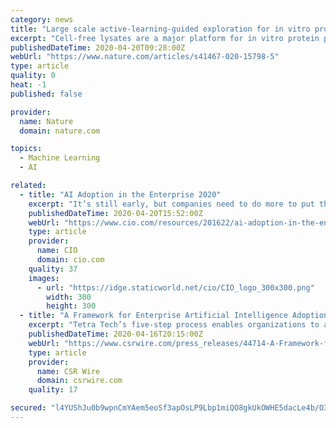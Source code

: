 ```yaml
---
category: news
title: "Large scale active-learning-guided exploration for in vitro protein production optimization"
excerpt: "Cell-free lysates are a major platform for in vitro protein production but batch-to-batch variation makes production difficult to predict. Here the authors develop an active learning approach to optimising buffer conditions to bring homemade lysates up to commercial production potential."
publishedDateTime: 2020-04-20T09:28:00Z
webUrl: "https://www.nature.com/articles/s41467-020-15798-5"
type: article
quality: 0
heat: -1
published: false

provider:
  name: Nature
  domain: nature.com

topics:
  - Machine Learning
  - AI

related:
  - title: "AI Adoption in the Enterprise 2020"
    excerpt: "It’s still early, but companies need to do more to put their AI efforts on solid ground. Whether it’s controlling for common risk factors—bias in model development, missing or poorly conditioned data, the tendency of models to degrade in production—or instantiating formal processes to promote data governance, adopters will have their ..."
    publishedDateTime: 2020-04-20T15:52:00Z
    webUrl: "https://www.cio.com/resources/201622/ai-adoption-in-the-enterprise-2020"
    type: article
    provider:
      name: CIO
      domain: cio.com
    quality: 37
    images:
      - url: "https://idge.staticworld.net/cio/CIO_logo_300x300.png"
        width: 300
        height: 300
  - title: "A Framework for Enterprise Artificial Intelligence Adoption"
    excerpt: "Tetra Tech’s five-step process enables organizations to adopt artificial intelligence (AI) enterprise-wide, gaining stakeholder buy-in along the way. In large part, organizations apply AI to specific business needs but struggle to adopt AI at the enterprise level. This may lead to redundant AI solutions and lack of standardization in ..."
    publishedDateTime: 2020-04-16T20:15:00Z
    webUrl: "https://www.csrwire.com/press_releases/44714-A-Framework-for-Enterprise-Artificial-Intelligence-Adoption?tracking_source=rss"
    type: article
    provider:
      name: CSR Wire
      domain: csrwire.com
    quality: 17

secured: "l4YUShJu0b9wpnCmYAem5eoSf3apOsLP9Lbp1miQO8gkUkOWHE5dacLe4b/O3eLaksIXg6L/A4pknez8C85Usta4p9R5WPmC3N3iV19/vp1NNgks5wBjRE0diIh55b8zS/tNSQvA1Kic0LrmPcRdjy//QhPwDfW5JUoCG/m545SzL7/e6WvsiJaN/nmL0GljQ5kU42IIKZNNbmydj7X0Zs6zPyrd22XMxJsXG3NhxqQCZymWMFb1zCl35R2jykTpn4ooWsN2okJfnUEtH1pBxM3e9UHcWq8Yoe4MXjPgTXCy6VDhwetkJPXbWo90uGc1Tsu+Y4H+bX1u6s7JI9DCGLBpExzvq7b0VzNr+uRiRFsfFwIynSvbBBTSkVysv536ha9dOV/iWYQpi54F8/aWW9F5XY7XyuyLn8OJhdEIAhqLKKgoF8i1DM3xEh5ahUSnx3OoPLHMHANw52JAlowQqZYE/0fWNz0ELD4/S0EA26w=;DVwkpDYE38w+BCa1GEHICA=="
---
```


